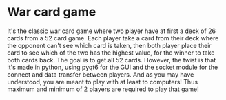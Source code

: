 # War card game
 It's the classic war card game where two player have at first a deck of 26 cards from a 52 card game. Each player take a card from their deck  where the opponent can't see which card is taken, then both player place their card to see which of the two has the highest value, for the winner to take both cards back. The goal is to get all 52 cards. However, the twist is that it's made in python, using pyqt6 for the GUI and the socket module for the connect and data transfer between players. And as you may have understood, you are meant to play with at least to computers! Thus maximum and minimum of 2 players are required to play that game!
